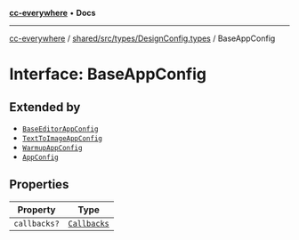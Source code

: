 [**cc-everywhere**](../../../../../index.md) • **Docs**

***

[cc-everywhere](../../../../../index.md) / [shared/src/types/DesignConfig.types](../index.md) / BaseAppConfig

# Interface: BaseAppConfig

## Extended by

- [`BaseEditorAppConfig`](../../editor/AppConfig.types/interfaces/BaseEditorAppConfig.md)
- [`TextToImageAppConfig`](../../module/AppConfig.types/interfaces/TextToImageAppConfig.md)
- [`WarmupAppConfig`](../../module/AppConfig.types/interfaces/WarmupAppConfig.md)
- [`AppConfig`](../../quick-action/AppConfig.types/interfaces/AppConfig.md)

## Properties

| Property | Type |
| ------ | ------ |
| `callbacks?` | [`Callbacks`](../../Callbacks.types/interfaces/Callbacks.md) |
